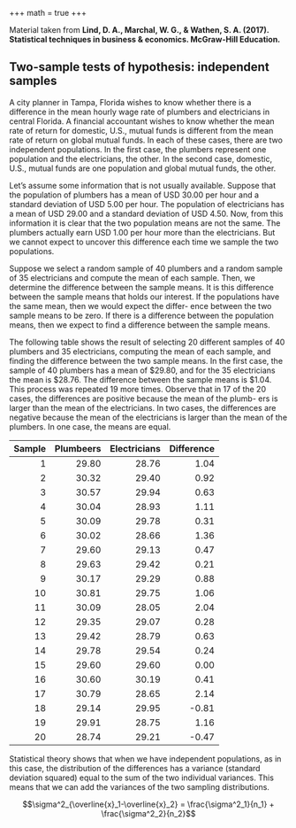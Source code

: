 +++
math = true
+++

Material taken from **Lind, D. A., Marchal, W. G., & Wathen, S. A. (2017). Statistical techniques in business & economics. McGraw-Hill Education.**

## Two-sample tests of hypothesis: independent samples

A city planner in Tampa, Florida wishes to know whether there is a difference in the mean hourly wage rate of plumbers and electricians in central Florida. A financial accountant wishes to know whether the mean rate of return for domestic, U.S., mutual funds is different from the mean rate of return on global mutual funds. In each of these cases, there are two independent populations. In the first case, the plumbers represent one population and the electricians, the other. In the second case, domestic, U.S., mutual funds are one population and global mutual funds, the other.

Let’s assume some information that is not usually available. Suppose that the population of plumbers has a mean of USD 30.00 per hour and a standard deviation of USD 5.00 per hour. The population of electricians has a mean of USD 29.00 and a standard deviation of USD 4.50. Now, from this information it is clear that the two population means are not the same. The plumbers actually earn USD 1.00 per hour more than the electricians. But we cannot expect to uncover this difference each time we sample the two populations.

Suppose we select a random sample of 40 plumbers and a random sample of 35 electricians and compute the mean of each sample. Then, we determine the difference between the sample means. It is this difference between the sample means that holds our interest. If the populations have the same mean, then we would expect the differ- ence between the two sample means to be zero. If there is a difference between the population means, then we expect to find a difference between the sample means.

The following table shows the result of selecting 20 different samples of 40 plumbers and 35 electricians, computing the mean of each sample, and finding the difference between the two sample means. In the first case, the sample of 40 plumbers has a mean of $29.80, and for the 35 electricians the mean is $28.76. The difference between the sample means is $1.04. This process was repeated 19 more times. Observe that in 17 of the 20 cases, the differences are positive because the mean of the plumb- ers is larger than the mean of the electricians. In two cases, the differences are negative because the mean of the electricians is larger than the mean of the plumbers. In one case, the means are equal.


|  Sample |  Plumbeers    | Electricians     |   Difference   |
|--:|-----:|-----:|-----:|
|  1| 29.80| 28.76|  1.04|
|  2| 30.32| 29.40|  0.92|
|  3| 30.57| 29.94|  0.63|
|  4| 30.04| 28.93|  1.11|
|  5| 30.09| 29.78|  0.31|
|  6| 30.02| 28.66|  1.36|
|  7| 29.60| 29.13|  0.47|
|  8| 29.63| 29.42|  0.21|
|  9| 30.17| 29.29|  0.88|
| 10| 30.81| 29.75|  1.06|
| 11| 30.09| 28.05|  2.04|
| 12| 29.35| 29.07|  0.28|
| 13| 29.42| 28.79|  0.63|
| 14| 29.78| 29.54|  0.24|
| 15| 29.60| 29.60|  0.00|
| 16| 30.60| 30.19|  0.41|
| 17| 30.79| 28.65|  2.14|
| 18| 29.14| 29.95| -0.81|
| 19| 29.91| 28.75|  1.16|
| 20| 28.74| 29.21| -0.47|


Statistical theory shows that when we have independent populations, as in this case, the distribution of the differences has a variance (standard deviation squared) equal to the sum of the two individual variances. This means that we can add the variances of the two sampling distributions.

$$\sigma^2_{\overline{x}_1-\overline{x}_2} = \frac{\sigma^2_1}{n_1} + \frac{\sigma^2_2}{n_2}$$




